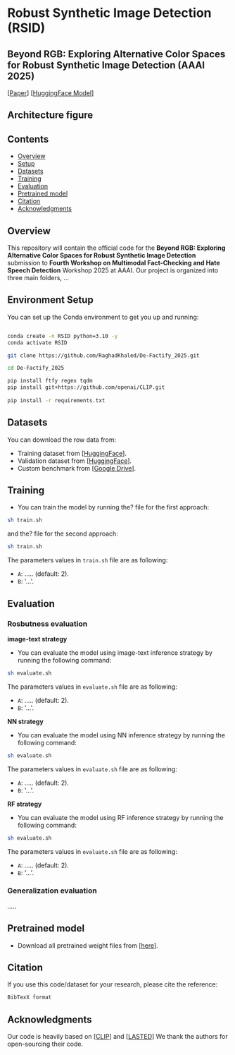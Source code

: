 #  Robust Synthetic Image Detection (RSID)

## Beyond RGB: Exploring Alternative Color Spaces for Robust Synthetic Image Detection (AAAI 2025)

[[Paper](https://)] [[HuggingFace Model](https://)]

## Architecture figure ##


## Contents

- [Overview](#overview)
- [Setup](#environment-setup)
- [Datasets](#datasets)
- [Training](#training)
- [Evaluation](#evaluation)
- [Pretrained model](#pretrained-model)
- [Citation](#acknowledgments)
- [Acknowledgments](#acknowledgments)



## Overview
This repository will contain the official code for the **Beyond RGB: Exploring Alternative Color Spaces for Robust Synthetic Image Detection** submission to **Fourth Workshop on Multimodal Fact-Checking and Hate Speech Detection** Workshop 2025 at AAAI. Our project is organized into three main folders, ...


## Environment Setup
You can set up the Conda environment to get you up and running:
```bash

conda create -n RSID python=3.10 -y
conda activate RSID

git clone https://github.com/RaghadKhaled/De-Factify_2025.git

cd De-Factify_2025

pip install ftfy regex tqdm
pip install git+https://github.com/openai/CLIP.git
 
pip install -r requirements.txt

```

## Datasets

You can download the row data from:
- Training dataset from [[HuggingFace](https://huggingface.co/datasets/NasrinImp/Defactify4_Train)].
- Validation dataset from [[HuggingFace](https://huggingface.co/datasets/NasrinImp/Defactify4_Validation)].
- Custom benchmark from [[Google Drive](https://drive.google.com/drive/folders/1DgiN4aeTbEdHt9Pre_iQxfVn_KOEhXlJ?usp=drive_link)].


## Training
- You can train the model by running the? file for the first approach:
```bash
sh train.sh
```

and the? file for the second approach:

```bash
sh train.sh
```

The parameters values in `train.sh` file are as following:

- `A`: ..... (default: 2).
- `B`: '...'.

## Evaluation

### Rosbutness evaluation

**image-text strategy**<br>

- You can evaluate the model using image-text inference strategy by running the following command:
```bash
sh evaluate.sh
```

The parameters values in `evaluate.sh` file are as following:

- `A`: ..... (default: 2).
- `B`: '...'.

**NN strategy**<br>

- You can evaluate the model using NN inference strategy by running the following command:
```bash
sh evaluate.sh
```

The parameters values in `evaluate.sh` file are as following:

- `A`: ..... (default: 2).
- `B`: '...'.

**RF strategy**<br>
- You can evaluate the model using RF inference strategy by running the following command:
```bash
sh evaluate.sh
```

The parameters values in `evaluate.sh` file are as following:

- `A`: ..... (default: 2).
- `B`: '...'.

### Generalization evaluation
.....

## Pretrained model

- Download all pretrained weight files from [[here](https://drive.google.com/drive/folders/1DgiN4aeTbEdHt9Pre_iQxfVn_KOEhXlJ?usp=drive_link)].


## Citation
If you use this code/dataset for your research, please cite the reference:
```bash
BibTexX format
```

## Acknowledgments
Our code is heavily based on [[CLIP](https://github.com/openai/CLIP)] and [[LASTED](https://github.com/HighwayWu/LASTED)] We thank the authors for open-sourcing their code.
 
